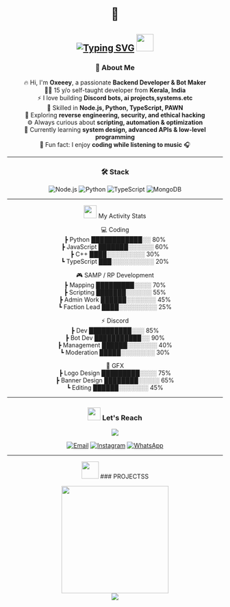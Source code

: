 <div align="center">

# 👋  
[![Typing SVG](https://readme-typing-svg.herokuapp.com?font=Fira+Code&pause=1000&color=00F7F7&center=true&vCenter=true&width=435&lines=I'm+Oxeeey+;Developer+%7C+Bot+Maker;Fullstack+Dev+Enthusiast)](https://git.io/typing-svg)
<img src="https://cdn.discordapp.com/emojis/1347091645279240253.gif" width="40" />
---

### 🚀 About Me  
🔥 Hi, I'm **Oxeeey**, a passionate **Backend Developer & Bot Maker**  
👨‍💻 15 y/o self-taught developer from **Kerala, India**  
⚡ I love building **Discord bots, ai projects,systems.etc**  
🔨 Skilled in **Node.js, Python, TypeScript, PAWN**  
🔐 Exploring **reverse engineering, security, and ethical hacking**  
⚙️ Always curious about **scripting, automation & optimization**  
🌱 Currently learning **system design, advanced APIs & low-level programming**  
🎵 Fun fact: I enjoy **coding while listening to music** 🎧  

---

### 🛠 Stack 
![Node.js](https://img.shields.io/badge/-Node.js-black?style=flat-square&logo=node.js)
![Python](https://img.shields.io/badge/-Python-black?style=flat-square&logo=python)
![TypeScript](https://img.shields.io/badge/-TypeScript-black?style=flat-square&logo=typescript)
![MongoDB](https://img.shields.io/badge/-MongoDB-black?style=flat-square&logo=mongodb)

---

<img src="https://cdn.discordapp.com/emojis/901890015875977216.gif" width="30" height="30" /> My Activity Stats  

💻 Coding  
   ┣ Python        ████████████░░  80%  
   ┣ JavaScript    ███████░░░░░░  60%  
   ┣ C++           ████░░░░░░░░░  30%  
   ┗ TypeScript    ███░░░░░░░░░░  20%  

🎮 SAMP / RP Development  
   ┣ Mapping       █████████░░░░  70%  
   ┣ Scripting     ███████░░░░░░  55%  
   ┣ Admin Work    ██████░░░░░░░  45%  
   ┗ Faction Lead  ████░░░░░░░░░  25%  

⚡ Discord  
   ┣ Dev           ██████████░░░  85%  
   ┣ Bot Dev       ███████████░░  90%  
   ┣ Management    ██████░░░░░░░  40%  
   ┗ Moderation    █████░░░░░░░░  30%  

🎨 GFX  
   ┣ Logo Design   █████████░░░░  75%  
   ┣ Banner Design ████████░░░░░  65%  
   ┗ Editing       ██████░░░░░░░  45%
   
---

### <img src="https://cdn.discordapp.com/emojis/923782059762282526.gif" width="30" height="30" /> Let's Reach
  <a href="https://discord.com/users/1050593287590920232"><img src="https://img.shields.io/badge/💬 Discord-oxeey_z-5865F2?style=for-the-badge&logo=discord&logoColor=white"></a>
</p>

[![Email](https://img.shields.io/badge/Email-Contact-red?style=flat-square&logo=gmail)](mailto:hafeeeiihapee@gmail.com) 
[![Instagram](https://img.shields.io/badge/Instagram-Follow-E4405F?style=flat-square&logo=instagram&logoColor=white)](https://instagram.com/hafeeey__)
[![WhatsApp](https://img.shields.io/badge/WhatsApp-Chat-25D366?style=flat-square&logo=whatsapp&logoColor=white)](https://wa.me/9496702811)








---
<img src="https://cdn.discordapp.com/emojis/1350893966156894278.gif" width="40" height="40"> ### PROJECTSS


  <!-- Banner (clickable) -->
  <a href="https://discord.gg/JjFWJqKnCG" target="_blank">
    <img src="https://raw.githubusercontent.com/oxeeyz/oxeeyz/main/banner.png" width="250">
  </a>

  <!-- Red bordered text badge -->
  <br>
  <a  target="_blank">
    <img src="https://img.shields.io/badge/Click_Banner_To_Join_RazzZ_Roleplay-red?style=for-the-badge&logo=discord&logoColor=white">
  </a>

</div>
